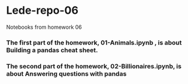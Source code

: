 # Lede-repo-06
 Notebooks from homework 06

### The first part of the homework, 01-Animals.ipynb , is about Building a pandas cheat sheet.
### The second part of the homework, 02-Billionaires.ipynb, is about Answering questions with pandas